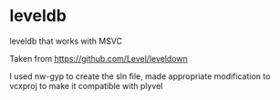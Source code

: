 # leveldb
leveldb that works with MSVC

Taken from https://github.com/Level/leveldown

I used nw-gyp to create the sln file, made appropriate modification to vcxproj to make it compatible with plyvel
